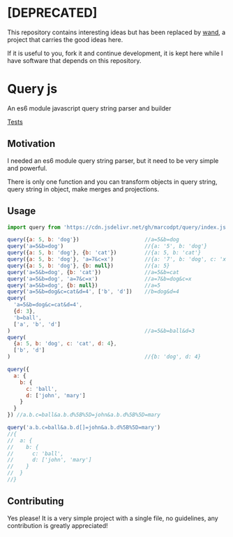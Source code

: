# [DEPRECATED]
This repository contains interesting ideas but has been replaced by [wand](https://github.com/marcodpt/wand), a project that carries the good ideas here.

If it is useful to you, fork it and continue development, it is kept here while I have software that depends on this repository.

# Query js
An es6 module javascript query string parser and builder

[Tests](https://marcodpt.github.io/query/)

## Motivation
I needed an es6 module query string parser, but it need to be very simple and
powerful.

There is only one function and you can transform objects in query string, query
string in object, make merges and projections.

## Usage
```js
import query from 'https://cdn.jsdelivr.net/gh/marcodpt/query/index.js'

query({a: 5, b: 'dog'})                     //a=5&b=dog
query('a=5&b=dog')                          //{a: '5', b: 'dog'}
query({a: 5, b: 'dog'}, {b: 'cat'})         //{a: 5, b: 'cat'}
query({a: 5, b: 'dog'}, 'a=7&c=x')          //{a: '7', b: 'dog', c: 'x'}
query({a: 5, b: 'dog'}, {b: null})          //{a: 5}
query('a=5&b=dog', {b: 'cat'})              //a=5&b=cat
query('a=5&b=dog', 'a=7&c=x')               //a=7&b=dog&c=x
query('a=5&b=dog', {b: null})               //a=5
query('a=5&b=dog&c=cat&d=4', ['b', 'd'])    //b=dog&d=4
query(
  'a=5&b=dog&c=cat&d=4',
  {d: 3},
  'b=ball',
  ['a', 'b', 'd']
)                                           //a=5&b=ball&d=3
query(
  {a: 5, b: 'dog', c: 'cat', d: 4},
  ['b', 'd']
)                                           //{b: 'dog', d: 4}

query({
  a: {
    b: {
      c: 'ball',
      d: ['john', 'mary']
    }
  }
}) //a.b.c=ball&a.b.d%5B%5D=john&a.b.d%5B%5D=mary

query('a.b.c=ball&a.b.d[]=john&a.b.d%5B%5D=mary')
//{
//  a: {
//    b: {
//      c: 'ball',
//      d: ['john', 'mary']
//    }
//  }
//}
```

## Contributing
Yes please! It is a very simple project with a single file, no guidelines, any
contribution is greatly appreciated!
